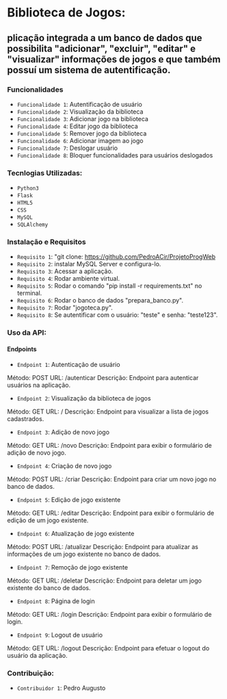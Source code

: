 # Biblioteca de Jogos:

## plicação integrada a um banco de dados que possibilita "adicionar", "excluir", "editar" e "visualizar" informações de jogos e que também possuí um sistema de autentificação.

### Funcionalidades

- `Funcionalidade 1`: Autentificação de usuário
- `Funcionalidade 2`: Visualização da biblioteca
- `Funcionalidade 3`: Adicionar jogo na biblioteca
- `Funcionalidade 4`: Editar jogo da biblioteca
- `Funcionalidade 5`: Remover jogo da biblioteca
- `Funcionalidade 6`: Adicionar imagem ao jogo
- `Funcionalidade 7`: Deslogar usuário
- `Funcionalidade 8`: Bloquer funcionalidades para usuários deslogados

### Tecnlogias Utilizadas:

- `Python3`
- `Flask`
- `HTML5`
- `CSS`
- `MySQL`
- `SQLAlchemy`

### Instalação e Requisitos

- `Requisito 1`: "git clone: https://github.com/PedroACir/ProjetoProgWeb
- `Requisito 2`: instalar MySQL Server e configura-lo.
- `Requisito 3`: Acessar a aplicação.
- `Requisito 4`: Rodar ambiente virtual.
- `Requisito 5`: Rodar o comando "pip install -r requirements.txt" no terminal.
- `Requisito 6`: Rodar o banco de dados "prepara_banco.py".
- `Requisito 7`: Rodar "jogoteca.py".
- `Requisito 8`: Se autentificar com o usuário: "teste" e senha: "teste123".

### Uso da API:

#### Endpoints

- `Endpoint 1`: Autenticação de usuário

Método: POST
URL: /autenticar
Descrição: Endpoint para autenticar usuários na aplicação.

- `Endpoint 2`: Visualização da biblioteca de jogos

Método: GET
URL: /
Descrição: Endpoint para visualizar a lista de jogos cadastrados.

- `Endpoint 3`: Adição de novo jogo

Método: GET
URL: /novo
Descrição: Endpoint para exibir o formulário de adição de novo jogo.

- `Endpoint 4`: Criação de novo jogo

Método: POST
URL: /criar
Descrição: Endpoint para criar um novo jogo no banco de dados.

- `Endpoint 5`: Edição de jogo existente

Método: GET
URL: /editar
Descrição: Endpoint para exibir o formulário de edição de um jogo existente.

- `Endpoint 6`: Atualização de jogo existente

Método: POST
URL: /atualizar
Descrição: Endpoint para atualizar as informações de um jogo existente no banco de dados.

- `Endpoint 7`: Remoção de jogo existente

Método: GET
URL: /deletar
Descrição: Endpoint para deletar um jogo existente do banco de dados.

- `Endpoint 8`: Página de login

Método: GET
URL: /login
Descrição: Endpoint para exibir o formulário de login.

- `Endpoint 9`: Logout de usuário

Método: GET
URL: /logout
Descrição: Endpoint para efetuar o logout do usuário da aplicação.

### Contribuição:

- `Contribuidor 1`: Pedro Augusto
